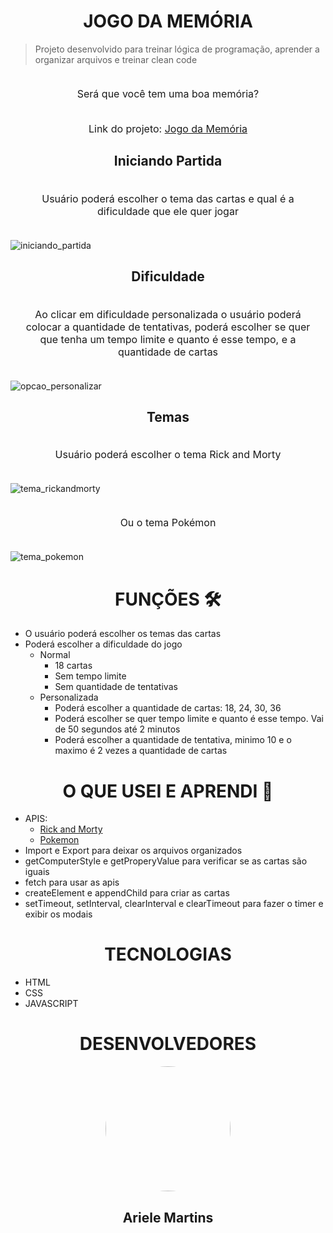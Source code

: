 <h1 align="center">JOGO DA MEMÓRIA</h1>

> Projeto desenvolvido para treinar lógica de programação, aprender a organizar arquivos e treinar clean code

<p align="center" style="padding:20px; font-size:16px">Será que você tem uma boa memória?</p>
<p align="center" style="font-size:16px">Link do projeto: <a href="https://arielemartins.github.io/exercicios_js/jogo_da_memoria/" target="_blank">Jogo da Memória</a></p>



<h2 align="center">Iniciando Partida</h2>
<p align="center" style="padding:20px; font-size:16px">Usuário poderá escolher o tema das cartas e qual é a dificuldade que ele quer jogar</p>

![iniciando_partida](https://user-images.githubusercontent.com/83427685/203429131-57e83001-8e87-4b7f-acd8-8f959cf66a67.png)

<h2 align="center">Dificuldade</h2>
<p align="center" style="padding:20px; font-size:16px">Ao clicar em dificuldade personalizada o usuário poderá colocar a quantidade de tentativas, poderá escolher se quer que tenha um tempo limite e quanto é esse tempo, e a quantidade de cartas</p>

![opcao_personalizar](https://user-images.githubusercontent.com/83427685/203429134-a0fd8e59-e1da-4c30-8276-a574e119cf55.png)

<h2 align="center">Temas</h2>
<p align="center" style="padding:20px; font-size:16px">Usuário poderá escolher o tema Rick and Morty</p>

![tema_rickandmorty](https://user-images.githubusercontent.com/83427685/203429141-cd871af3-21b0-466c-813e-636e110ea766.png)

<p align="center" style="padding:20px; font-size:16px">Ou o tema Pokémon</p>

![tema_pokemon](https://user-images.githubusercontent.com/83427685/203429138-05ce25d7-d373-4f92-8ccb-26b708a4f655.png)

<h1 align="center">FUNÇÕES 🛠 </h1>

- O usuário poderá escolher os temas das cartas
- Poderá escolher a dificuldade do jogo
    - Normal
        - 18 cartas
        - Sem tempo limite
        - Sem quantidade de tentativas
    - Personalizada
        - Poderá escolher a quantidade de cartas: 18, 24, 30, 36
        - Poderá escolher se quer tempo limite e quanto é esse tempo. Vai de 50 segundos até 2 minutos
        - Poderá escolher a quantidade de tentativa, minimo 10 e o maximo é 2 vezes a quantidade de cartas

<h1 align="center">O QUE USEI E APRENDI 📖</h1>

- APIS:
    - [Rick and Morty](https://rickandmortyapi.com/documentation/#get-all-characters)
    - [Pokemon](https://pokeapi.co/)
- Import e Export para deixar os arquivos organizados
- getComputerStyle e getProperyValue para verificar se as cartas são iguais
- fetch para usar as apis
- createElement e appendChild para criar as cartas
- setTimeout, setInterval, clearInterval e clearTimeout para fazer o timer e exibir os modais

<h1 align="center">TECNOLOGIAS</h1>

- HTML
- CSS
- JAVASCRIPT

<h1 align="center">DESENVOLVEDORES</h1>
<div align="center">
    <img style="border-radius: 50%" height="200em" src="https://github.com/ArieleMartins.png">
    <h2 >Ariele Martins</h2>
</div>